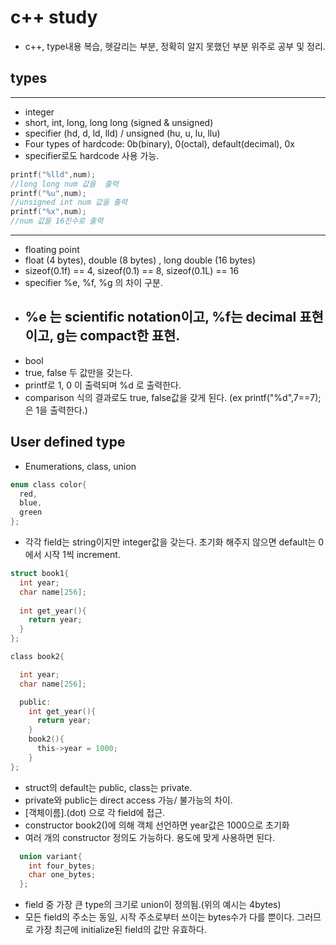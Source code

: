 # c++ study
- c++, type내용 복습, 헷갈리는 부분, 정확히 알지 못했던 부분 위주로 공부 및 정리.
## types
---
- integer
- short, int, long, long long (signed & unsigned)
- specifier (hd, d, ld, lld)  / unsigned (hu, u, lu, llu)
- Four types of hardcode: 0b(binary), 0(octal), default(decimal), 0x 
- specifier로도 hardcode 사용 가능.
~~~c
printf("%lld",num);
//long long num 값을  출력
printf("%u",num);
//unsigned int num 값을 출력
printf("%x",num);
//num 값을 16진수로 출력
~~~
  ---
- floating point
- float (4 bytes), double (8 bytes) , long double (16 bytes)
- sizeof(0.1f) == 4, sizeof(0.1) == 8, sizeof(0.1L) == 16
- specifier %e, %f, %g 의 차이 구분. 
- %e 는 scientific notation이고, %f는 decimal 표현이고, g는 compact한 표현.
  ---
- bool
- true, false 두 값만을 갖는다.
- printf로 1, 0 이 출력되며 %d 로 출력한다.
- comparison 식의 결과로도 true, false값을 갖게 된다. (ex printf("%d",7==7); 은 1을 출력한다.)

## User defined type
- Enumerations, class, union
~~~c
enum class color{
  red,
  blue,
  green
};
~~~
- 각각 field는 string이지만 integer값을 갖는다.  초기화 해주지 않으면 default는 0에서 시작 1씩 increment.

~~~c
struct book1{
  int year;
  char name[256];
  
  int get_year(){
    return year;
  }
};

class book2{

  int year;
  char name[256];

  public:
    int get_year(){
      return year;
    }
    book2(){
      this->year = 1000;
    }
};

~~~

- struct의 default는 public, class는 private. 
- private와 public는 direct access 가능/ 불가능의 차이.
- [객체이름].(dot) 으로 각 field에 접근.
- constructor book2()에 의해 객체 선언하면 year값은 1000으로 초기화
- 여러 개의 constructor 정의도 가능하다. 용도에 맞게 사용하면 된다.
~~~c
  union variant{
    int four_bytes;
    char one_bytes;
  };
~~~

- field 중 가장 큰 type의 크기로 union이 정의됨.(위의 예시는 4bytes)
- 모든 field의 주소는 동일, 시작 주소로부터 쓰이는 bytes수가 다를 뿐이다. 그러므로 가장 최근에 initialize된 field의 값만 유효하다.
